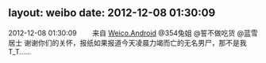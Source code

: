 layout: weibo
date: 2012-12-08 01:30:09
---
<meta name="referrer" content="no-referrer" />

2012-12-08 01:30:09  &nbsp;&nbsp;&nbsp;&nbsp;&nbsp;&nbsp; 来自 <a href="http://app.weibo.com/t/feed/l4RWD" rel="nofollow">Weico.Android</a>
@354兔姐 @誓不做吃货 @蓝雪居士 谢谢你们的关怀，报纸如果报道今天凌晨力竭而亡的无名男尸，那不是我T_T…… ​​​
